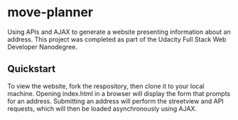# move-planner
Using APIs and AJAX to generate a website presenting information about an address. This project was completed as part of the Udacity Full Stack Web Developer Nanodegree.

## Quickstart
To view the website, fork the respository, then clone it to your local machine. Opening index.html in a browser will display the form that prompts for an address. Submitting an address will perform the streetview and API requests, which will then be loaded asynchronously using AJAX.

